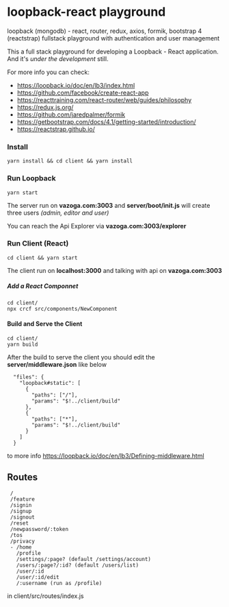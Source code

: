 # loopback-react playground
loopback (mongodb) - react, router, redux, axios, formik, bootstrap 4 (reactstrap) fullstack playground with authentication and user management

This a full stack playground for developing a Loopback - React application. And it's _under the development_ still.

For more info you can check:
- https://loopback.io/doc/en/lb3/index.html
- https://github.com/facebook/create-react-app
- https://reacttraining.com/react-router/web/guides/philosophy
- https://redux.js.org/
- https://github.com/jaredpalmer/formik
- https://getbootstrap.com/docs/4.1/getting-started/introduction/
- https://reactstrap.github.io/

### Install
```
yarn install && cd client && yarn install

```

### Run Loopback
```
yarn start
```
The server run on **vazoga.com:3003** and **server/boot/init.js** will create three users _(admin, editor and user)_

You can reach the Api Explorer via **vazoga.com:3003/explorer**

### Run Client (React)
```
cd client && yarn start
```
The client run on **localhost:3000** and talking with api on **vazoga.com:3003**

##### Add a React Componnet
```
cd client/
npx crcf src/components/NewComponent
```

#### Build and Serve the Client
```
cd client/
yarn build
```
After the build to serve the client you should edit the **server/middleware.json** like below
```
  "files": {
    "loopback#static": [
      {
        "paths": ["/"],
        "params": "$!../client/build"
      },
      {
        "paths": ["*"],
        "params": "$!../client/build"
      }
    ]
  }
```
to more info https://loopback.io/doc/en/lb3/Defining-middleware.html

## Routes
```
 /
 /feature
 /signin
 /signup
 /signout
 /reset
 /newpassword/:token
 /tos
 /privacy
 - /home
   /profile
   /settings/:page? (default /settings/account)
   /users/:page?/:id? (default /users/list)
   /user/:id
   /user/:id/edit
   /:username (run as /profile)
```
in client/src/routes/index.js
